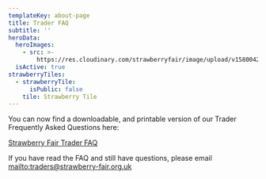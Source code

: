 ```yaml
---
templateKey: about-page
title: Trader FAQ
subtitle: ''
heroData:
  heroImages:
    - src: >-
        https://res.cloudinary.com/strawberryfair/image/upload/v1580042492/Banner/18020191843_ed6f984240_4k-banner_cua4t4.jpg
  isActive: true
strawberryTiles:
  - strawberryTile:
      isPublic: false
    tile: Strawberry Tile
---
```

You can now find a downloadable, and printable version of our Trader Frequently Asked Questions here: 

 [Strawberry Fair Trader FAQ](https://docs.google.com/document/d/1VK62GAmE1bzmHqwnoVzksYNBo0hmcGAaqFn3pZUGEgY/edit?usp=sharing)

If you have read the FAQ and still have questions, please email <mailto:traders@strawberry-fair.org.uk>
